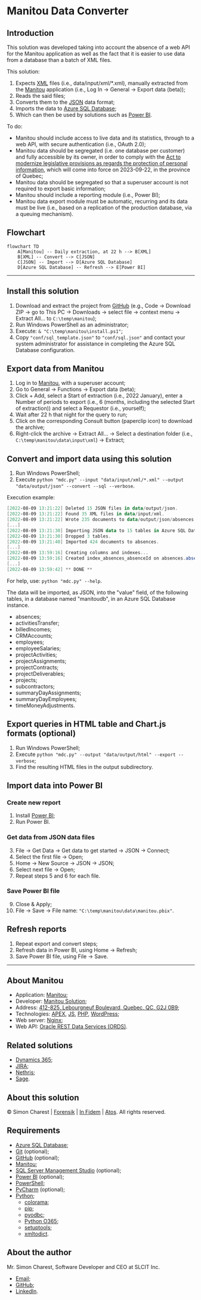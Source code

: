 # Manitou Data Converter

## Introduction
This solution was developed taking into account the absence of a web API for the Manitou application as well as the fact that it is easier to use data from a database than a batch of XML files.

This solution:
1. Expects [XML](https://en.wikipedia.org/wiki/XML) files (i.e., data/input/xml/*.xml), manually extracted from the [Manitou](https://manitousolution.com/application) application (i.e., Log In &rarr; General &rarr; Export data (beta));
2. Reads the said files;
3. Converts them to the [JSON](https://en.wikipedia.org/wiki/JSON) data format;
4. Imports the data to [Azure SQL Database](https://en.wikipedia.org/wiki/Microsoft_Azure_SQL_Database);
5. Which can then be used by solutions such as [Power BI](https://en.wikipedia.org/wiki/Microsoft_Power_BI).

To do:
- Manitou should include access to live data and its statistics, through to a web API, with secure authentication (i.e., OAuth 2.0);
- Manitou data should be segregated (i.e. one database per customer) and fully accessible by its owner, in order to comply with the [Act to modernize legislative provisions as regards the protection of personal information](http://assnat.qc.ca/en/travaux-parlementaires/projets-loi/projet-loi-64-42-1.html), which will come into force on 2023-09-22, in the province of Quebec;
- Manitou data should be segregated so that a superuser account is not required to export basic information;
- Manitou should include a reporting module (i.e., Power BI);
- Manitou data export module must be automatic, recurring and its data must be live (i.e., based on a replication of the production database, via a queuing mechanism).

## Flowchart
```mermaid
flowchart TD
    A[Manitou] -- Daily extraction, at 22 h --> B[XML]
    B[XML] -- Convert --> C[JSON]
    C[JSON] -- Import --> D[Azure SQL Database]
    D[Azure SQL Database] -- Refresh --> E[Power BI]
```

---

## Install this solution
1. Download and extract the project from [GitHub](https://github.com/Simon-Charest/manitou) (e.g., Code &rarr; Download ZIP &rarr; go to This PC &rarr; Downloads &rarr; select file &rarr; context menu &rarr; Extract All... to `C:\temp\manitou`);
2. Run Windows PowerShell as an administrator;
3. Execute: `& "C:\temp\manitou\install.ps1"`;
4. Copy `"conf/sql_template.json"` to `"conf/sql.json"` and contact your system administrator for assistance in completing the Azure SQL Database configuration.

## Export data from Manitou
1. Log in to [Manitou](https://manitousolution.com/application), with a superuser account;
2. Go to General &rarr; Functions &rarr; Export data (beta);
3. Click + Add, select a Start of extraction (i.e., 2022 January), enter a Number of periods to export (i.e., 6 (months, including the selected Start of extraction)) and select a Requestor (i.e., yourself);
4. Wait after 22 h that night for the query to run;
5. Click on the corresponding Consult button (paperclip icon) to download the archive;
6. Right-click the archive &rarr; Extract All... &rarr; Select a destination folder (i.e., `C:\temp\manitou\data\input\xml`) &rarr; Extract;

## Convert and import data using this solution
1. Run Windows PowerShell;
2. Execute `python "mdc.py" --input "data/input/xml/*.xml" --output "data/output/json" --convert --sql --verbose`.

Execution example:
```powershell
[2022-08-09 13:21:22] Deleted 15 JSON files in data/output/json.
[2022-08-09 13:21:22] Found 35 XML files in data/input/xml.
[2022-08-09 13:21:22] Wrote 235 documents to data/output/json/absences.json.
[...]
[2022-08-09 13:21:30] Importing JSON data to 15 tables in Azure SQL Database...
[2022-08-09 13:21:30] Dropped 3 tables.
[2022-08-09 13:21:40] Imported 424 documents to absences.
[...]
[2022-08-09 13:59:16] Creating columns and indexes...
[2022-08-09 13:59:16] Created index_absences_absenceId on absences.absenceId.
[...]
[2022-08-09 13:59:42] ** DONE **
```

For help, use: `python "mdc.py" --help`.

The data will be imported, as JSON, into the "value" field, of the following tables, in a database named "manitoudb", in an Azure SQL Database instance.
- absences;
- activitiesTransfer;
- billedIncomes;
- CRMAccounts;
- employees;
- employeeSalaries;
- projectActivities;
- projectAssignments;
- projectContracts;
- projectDeliverables;
- projects;
- subcontractors;
- summaryDayAssignments;
- summaryDayEmployees;
- timeMoneyAdjustments.

## Export queries in HTML table and Chart.js formats (optional)
1. Run Windows PowerShell;
2. Execute `python "mdc.py" --output "data/output/html" --export --verbose`;
3. Find the resulting HTML files in the output subdirectory.

## Import data into Power BI
### Create new report
1. Install [Power BI](https://powerbi.microsoft.com/en-us/downloads/);
2. Run Power BI.

### Get data from JSON data files
3. File &rarr; Get Data &rarr; Get data to get started &rarr; JSON &rarr; Connect;
4. Select the first file &rarr; Open;
5. Home &rarr; New Source &rarr; JSON &rarr; JSON;
6. Select next file &rarr; Open;
7. Repeat steps 5 and 6 for each file.

### Save Power BI file
9. Close & Apply;
10. File &rarr; Save &rarr; File name: `"C:\temp\manitou\data\manitou.pbix"`.

## Refresh reports
1. Repeat export and convert steps;
2. Refresh data in Power BI, using Home &rarr; Refresh;
3. Save Power BI file, using File &rarr; Save.

---

## About Manitou
- Application: [Manitou](https://manitousolution.com/application);
- Developer: [Manitou Solution](https://manitousolution.com);
- Address: [412-825, Lebourgneuf Boulevard, Quebec, QC, G2J 0B9](https://www.google.com/maps/place/825+Bd+Lebourgneuf+bureau+412,+Qu%C3%A9bec,+QC+G2J+0B9);
- Technologies: [APEX](https://en.wikipedia.org/wiki/Oracle_Application_Express), [JS](https://en.wikipedia.org/wiki/JavaScript), [PHP](https://en.wikipedia.org/wiki/PHP), [WordPress](https://en.wikipedia.org/wiki/WordPress);
- Web server: [Nginx](https://en.wikipedia.org/wiki/Nginx);
- Web API: [Oracle REST Data Services (ORDS)](https://en.wikipedia.org/wiki/Oracle_Application_Express#APEX_Service).

## Related solutions
- [Dynamics 365](https://dynamics.microsoft.com/);
- [JIRA](https://www.atlassian.com/software/jira);
- [Nethris](https://nethris.com/);
- [Sage](https://www.sage.com/).

## About this solution
© Simon Charest | [Forensik](https://forensik.ca/) | [In Fidem](https://infidem.biz/) | [Atos](https://atos.net/). All rights reserved.

## Requirements
- [Azure SQL Database](https://en.wikipedia.org/wiki/Microsoft_Azure_SQL_Database);
- [Git](https://git-scm.com/) (optional);
- [GitHub](https://github.com/) (optional);
- [Manitou](https://manitousolution.com/application/);
- [SQL Server Management Studio](https://docs.microsoft.com/en-us/sql/ssms/download-sql-server-management-studio-ssms) (optional);
- [Power BI](https://en.wikipedia.org/wiki/Microsoft_Power_BI) (optional);
- [PowerShell](https://en.wikipedia.org/wiki/PowerShell);
- [PyCharm](https://www.jetbrains.com/pycharm/) (optional);
- [Python](https://www.python.org/);
  - [colorama](https://pypi.org/project/colorama/);
  - [pip](https://pypi.org/project/pip/);
  - [pyodbc](https://pypi.org/project/pyodbc/);
  - [Python O365](https://github.com/O365/python-o365);
  - [setuptools](https://pypi.org/project/setuptools/);
  - [xmltodict](https://pypi.org/project/xmltodict/).

## About the author
Mr. Simon Charest, Software Developer and CEO at SLCIT Inc.
- [Email](mailto:simoncharest@gmail.com);
- [GitHub](https://github.com/Simon-Charest);
- [LinkedIn](https://www.linkedin.com/in/simoncharest/).
